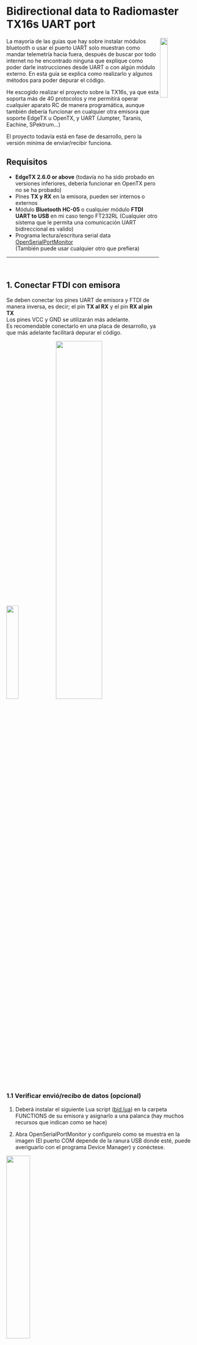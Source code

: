 # Bidirectional data to Radiomaster TX16s UART port
<img src="./images/tx16s.jpg" align="right" width="20%">

La mayoría de las guías que hay sobre instalar módulos bluetooth o usar el puerto UART solo muestran como mandar telemetría hacia fuera, después de buscar por todo internet no he encontrado ninguna que explique como poder darle instrucciones desde UART o con algún módulo externo. En esta guía se explica como realizarlo y algunos métodos para poder depurar el código.

He escogido realizar el proyecto sobre la TX16s, ya que esta soporta más de 40 protocolos y me permitirá operar cualquier aparato RC de manera programática, aunque también debería funcionar en cualquier otra emisora que soporte EdgeTX u OpenTX, y UART (Jumpter, Taranis, Eachine, SPektrum...)

El proyecto todavía está en fase de desarrollo, pero la versión mínima de enviar/recibir funciona.

## Requisitos
* **EdgeTX 2.6.0 or above** (todavía no ha sido probado en versiones inferiores, debería funcionar en OpenTX pero no se ha probado)
* Pines **TX y RX** en la emisora, pueden ser internos o externos
* Módulo **Bluetooth HC-05** o cualquier módulo **FTDI UART to USB** en mi caso tengo FT232RL (Cualquier otro sistema que le permita una comunicación UART bidireccional es valido)
* Programa lectura/escritura serial data [OpenSerialPortMonitor](http://github.com/whitestone-no/open-serial-port-monitor/releases)<br> (También puede usar cualquier otro que prefiera)

---
<br>

## 1. Conectar FTDI con emisora
Se deben conectar los pines UART de emisora y FTDI de manera inversa, es decir; el pin **TX al RX** y el pin **RX al pin TX**<br/>
Los pines VCC y GND se utilizarán más adelante.<br/>
Es recomendable conectarlo en una placa de desarrollo, ya que más adelante facilitará depurar el código.

<p float="left">
    <img src="./images/tx16s_uart.jpg" width="25%">   
    <img src="./images/tx16s_tx_rx.jpg" width="49%">
</p>



<br>

### 1.1 Verificar envió/recibo de datos (opcional)

1. Deberá instalar el siguiente Lua script ([bid.lua](./lua_scripts/tests/bid.lua)) en la carpeta FUNCTIONS de su emisora y asignarlo a una palanca (hay muchos recursos que indican como se hace)

2. Abra OpenSerialPortMonitor y configurelo como se muestra en la imagen (El puerto COM depende de la ranura USB donde esté, puede averiguarlo con el programa Device Manager) y conéctese.

<img src="./images/sp_parameters.jpg" width="35%">

3. Reinicie la emisora y active el script. Al encenderse debería ver algo como esto, puede enviar datos a la Emisora y este le debería responder con el formato "ECHO: {valor_recibido}". Mientras no envíe datos, se mostrará con el formato "ECHO: "

> Este paso es importante, ya que permite asegurarnos que no hay problemas con el envío/recibo de datos. <br>
Si en su consola se muestran símbolos extraños, saltos de línea sin sentido, huecos en blanco
u otro tipo de anomalías, debe probar otro cable y que sea lo más corto posible, también aleje cualquier fuente electromagnética. Si no se soluciona, pruebe con diferentes niveles de baud rate.

<img src="./images/sp_example_01.jpg" width="80%">

TODO: ....

## Enlaces de interés:
- [Lua API C++ code](https://github.com/EdgeTX/edgetx/blob/main/radio/src/lua/api_general.cpp)
- [EdgeTX Lua Reference Guide](https://luadoc.edgetx.org/)
- [OpenTX Lua Fields](http://downloads-20.open-tx.org/firmware/lua_fields.txt) (Also works for EdgeTX)

### Flags
El ecosistema para desarrolladores de EdgeTX es bastante pobre. Hay un fork de la versión 2.6.0 en esta repo que utilizo para estudiar/entender el código y poder desarrollar este proyecto. Cuando hay un punto interesante o importante le asigno un número aleatorio al fichero,función,comentario,variable... y lo guardo aquí, de esta manera puedo volver a consultarlo rápidamente, no es lo ideal, pero no es mi misión documentar EdgeTX

Punto de entrada del serial data: 0x67234783 
Definiciones de las funciones de Lua (no confirmado que estén todas las declaraciones): 0x17345345 
Código del entrenador, es la única funcionalidad que también utiliza UART puede que de problemas: 0x17543345

Por encontrar:
- Código  que se encarga de cerrar los scripts en caso de que los recursos de la emisora se saturen 
